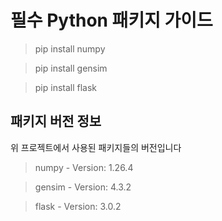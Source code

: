 # 필수 Python 패키지 가이드

> pip install numpy

> pip install gensim

> pip install flask

## 패키지 버전 정보
위 프로젝트에서 사용된 패키지들의 버전입니다
> numpy - Version: 1.26.4

> gensim - Version: 4.3.2

> flask - Version: 3.0.2

